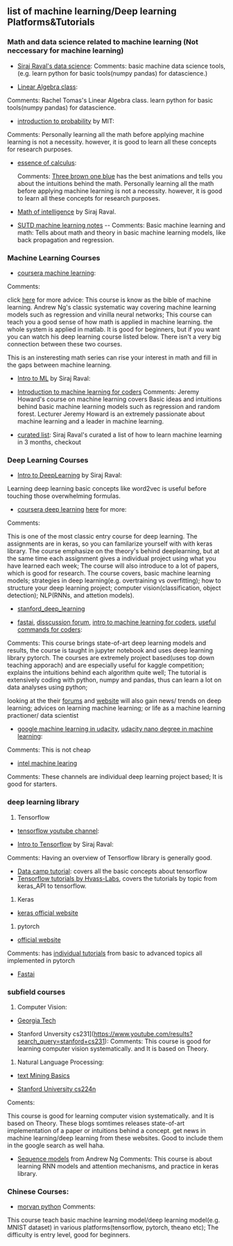 ## list of machine learning/Deep learning Platforms&Tutorials
### Math and data science related to machine learning (Not neccessary for machine learning)
- [Siraj Raval's data science](https://www.youtube.com/watch?v=T5pRlIbr6gg&list=PL2-dafEMk2A6QKz1mrk1uIGfHkC1zZ6UU):
Comments: basic machine data science tools, (e.g. learn python for basic tools(numpy pandas) for datascience.)

- [Linear Algebra class](https://github.com/fastai/numerical-linear-algebra/blob/master/README.md):

Comments: Rachel Tomas's Linear Algebra class. learn python for basic tools(numpy pandas) for datascience. 

- [introduction to probability](https://www.edx.org/course/introduction-probability-science-mitx-6-041x-2) by MIT:

Comments: Personally learning all the math before applying machine learning is not a necessity. however, it is good to learn all these concepts for research purposes.

- [essence of calculus](https://www.youtube.com/playlist?list=PLZHQObOWTQDMsr9K-rj53DwVRMYO3t5Yr):

  Comments: [Three brown one blue](https://www.youtube.com/channel/UCYO_jab_esuFRV4b17AJtAw) has the best animations and tells    you about the intuitions behind the math. Personally learning all the math before applying machine learning is not a necessity. however, it is good to learn all these concepts for research purposes.

- [Math of intelligence](https://www.youtube.com/watch?v=xRJCOz3AfYY&list=PL2-dafEMk2A7mu0bSksCGMJEmeddU_H4D) by Siraj Raval.

- [SUTD machine learning notes](https://github.com/Emrys-Hong/machine_learning/tree/master/machine_learning_notes_SUTD) -- Comments: Basic machine learning and math:
Tells about math and theory in basic machine learning models, like back propagation and regression.

### Machine Learning Courses

- [coursera machine learning](https://www.coursera.org/learn/machine-learning):

Comments: 

click [here](https://github.com/Emrys-Hong/machine_learning/tree/master/coursera/machine_learning_Ng) for more advice:
This course is know as the bible of machine learning. Andrew Ng's classic systematic way covering machine learning models such as regression and vinilla neural networks; This course can teach you a good sense of how math is applied in machine learning. the whole system is applied in matlab. It is good for beginners, but if you want you can watch his deep learning course listed below. There isn't a very big connection between these two courses.


This is an insteresting math series can rise your interest in math and fill in the gaps between machine learning.


- [Intro to ML](https://eu.udacity.com/course/intro-to-machine-learning--ud120) by Siraj Raval:


- [Introduction to machine learning for coders](http://course.fast.ai/ml)
Comments: Jeremy Howard's course on machine learning covers Basic ideas and intuitions behind basic machine learning models such as regression and random forest. Lecturer Jeremy Howard is an extremely passionate about machine learning and a leader in machine learning.

- [curated list](https://github.com/llSourcell/Learn_Machine_Learning_in_3_Months): Siraj Raval's curated a list of how to learn machine learning in 3 months, checkout

### Deep Learning Courses
- [Intro to DeepLearning](https://www.youtube.com/watch?v=vOppzHpvTiQ&list=PL2-dafEMk2A7YdKv4XfKpfbTH5z6rEEj3) by Siraj Raval:

Learning deep learning basic concepts like word2vec is useful before touching those overwhelming formulas.



- [coursera deep learning](https://www.deeplearning.ai/) [here](https://github.com/Emrys-Hong/machine_learning/tree/master/coursera/deep_learning_Ng) for more:

Comments:

This is one of the most classic entry course for deep learning. The assignments are in keras, so you can familarize yourself with with keras library. The course emphasize on the theory's behind deeplearning, but at the same time each assignment gives a individual project using what you have learned each week; The course will also introduce to a lot of papers, which is good for research.
The course covers, basic machine learning models; strategies in deep learning(e.g. overtraining vs overfitting); how to structure your deep learning project; computer vision(classification, object detection); NLP(RNNs, and attetion models).


- [stanford_deep_learning](https://stats385.github.io/)

- [fastai](www.fast.ai), 
[disscussion forum](https://forums.fast.ai/), 
[intro to machine learning for coders](https://www.linkedin.com/pulse/fastai-intro-machine-learning-coders-part-1-2018-eric-perbos-brinck), 
[useful commands for coders](http://forums.fast.ai/t/wiki-thread-intro-workshop/6537):

Comments: This course brings state-of-art deep learning models and results, the course is taught in jupyter notebook and uses deep learning library pytorch. The courses are extremely project based(uses top down teaching apporach) and are especially useful for kaggle competition; explains the intuitions behind each algorithm quite well; The tutorial is extensively coding with python, numpy and pandas, thus can learn a lot on data analyses using python;

looking at the their [forums](https://forums.fast.ai/) and [website](www.fast.ai) will also gain news/ trends on deep learning; advices on learning machine learning; or life as a machine learning practioner/ data scientist

- [google machine learning in udacity](https://www.udacity.com/course/deep-learning--ud730), [udacity nano degree in machine learning](https://www.udacity.com/nanodegree):

Comments: This is not cheap

- [intel machine learing](https://software.intel.com/en-us/ai-academy/basics)          

Comments: These channels are individual deep learning project based; It is good for starters.


### deep learning library
1. Tensorflow
- [tensorflow youtube channel](https://www.youtube.com/channel/UC0rqucBdTuFTjJiefW5t-IQ):

- [Intro to Tensorflow](https://www.youtube.com/watch?v=2FmcHiLCwTU&list=PL2-dafEMk2A7EEME489DsI468AB0wQsMV) by Siraj Raval:

Comments: Having an overview of Tensorflow library is generally good.

- [Data camp tutorial](https://www.datacamp.com/community/tutorials/tensorflow-tutorial): covers all the basic concepts about tensorflow
- [Tensorflow tutorials by Hvass-Labs](https://github.com/Hvass-Labs/TensorFlow-Tutorials), covers the tutorials by topic from keras_API to tensorflow.

1. Keras
- [keras official website](https://keras.io/)


1. pytorch
- [official website](https://pytorch.org/) 

Comments: has [individual tutorials](https://pytorch.org/tutorials/) from basic to advanced topics all implemented in pytorch

- [Fastai](www.fast.ai)

### subfield courses
1. Computer Vision:

- [Georgia Tech](https://www.udacity.com/course/introduction-to-computer-vision--ud810)

- Stanford Unversity cs231](https://www.youtube.com/results?search_query=stanford+cs231):
Comments: This course is good for learning computer vision systematically. and It is based on Theory.

1. Natural Language Processing:

- [text Mining Basics](https://www.coursera.org/learn/python-text-mining)

- [Stanford University cs224n](https://www.youtube.com/watch?v=OQQ-W_63UgQ&list=PL3FW7Lu3i5Jsnh1rnUwq_TcylNr7EkRe6)

Coments: 

This course is good for learning computer vision systematically. and It is based on Theory.
These blogs somtimes releases state-of-art implementation of a paper or intuitions behind a concept. get news in machine learning/deep learning from these websites. Good to include them in the google search as well haha.

- [Sequence models](https://www.coursera.org/learn/nlp-sequence-models) from Andrew Ng
Comments: This course is about learning RNN models and attention mechanisms, and practice in keras library.

### Chinese Courses:
- [morvan python](https://morvanzhou.github.io/)
Comments:

This course teach basic machine learning model/deep learning model(e.g. MNIST dataset) in various platforms(tensorflow, pytorch, theano etc); The difficulty is entry level, good for beginners.
